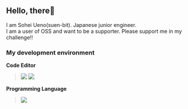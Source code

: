 ## Hello, there🤗
I am Sohei Ueno(suen-bit). Japanese junior engineer.<br>
I am a user of OSS and want to be a supporter. Please support me in my challenge!!

### My development environment
**Code Editor** 
> <a href="https://code.visualstudio.com/" target="_blank" rel="noopener noreferrer"><img src="https://img.shields.io/badge/-Visual%20Studio%20Code-007ACC.svg?logo=visual-studio-code&style=flat"></a>  <a href="https://www.jetbrains.com/pycharm/" target="_blank" rel="noopener noreferrer"><img src="https://img.shields.io/badge/-PyCharm_Community-000.svg?logo=pycharm&style=flat"></a><br>

**Programming Language** 
> <a href="https://www.python.org/" target="_blank" rel="noopener noreferrer"><img src="https://img.shields.io/badge/-Python-F9DC3E.svg?logo=python&style=flat"></a>
